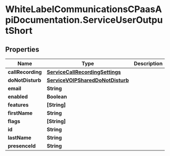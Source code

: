 # WhiteLabelCommunicationsCPaasApiDocumentation.ServiceUserOutputShort

## Properties

Name | Type | Description | Notes
------------ | ------------- | ------------- | -------------
**callRecording** | [**ServiceCallRecordingSettings**](ServiceCallRecordingSettings.md) |  | [optional] 
**doNotDisturb** | [**ServiceVOIPSharedDoNotDisturb**](ServiceVOIPSharedDoNotDisturb.md) |  | [optional] 
**email** | **String** |  | [optional] 
**enabled** | **Boolean** |  | [optional] 
**features** | **[String]** |  | [optional] 
**firstName** | **String** |  | [optional] 
**flags** | **[String]** |  | [optional] 
**id** | **String** |  | [optional] 
**lastName** | **String** |  | [optional] 
**presenceId** | **String** |  | [optional] 


